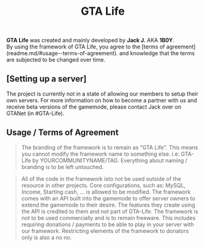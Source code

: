# <h1 align="center">GTA Life</h1>
<p align="center">
	<a href="https://img.shields.io/badge/revision-1-lightgrey.svg" alt="GTA Life Revision"></a>
	&nbsp;&nbsp;&nbsp;
	<a href="https://img.shields.io/badge/Version-Potatoes-green.svg" alt="GTA Life Version name"></a>
	&nbsp;&nbsp;&nbsp;
	<a href="https://img.shields.io/badge/MTA-v1.6-green.svg" alt="MTA Version"></a>
</p>

<b>GTA Life</b> was created and mainly developed by <b>Jack J.</b> AKA <b>1B0Y</b>.<br>
By using the framework of GTA Life, you agree to the [terms of agreement] (readme.md/#usage--terms-of-agreement). and knowledge that the terms are subjected to be changed over time.<br>

[Setting up a server]
----------------------
The project is currently not in a state of allowing our members to setup their own servers. For more information on how to become a partner with us and receive beta versions of the gamemode, please contact Jack over on GTANet (in #GTA-Life).

Usage / Terms of Agreement
--------------------------
> The branding of the framework is to remain as "GTA Life". This means you cannot modify the framework name to something else. i.e: GTA-Life by YOURCOMMUNITYNAME/TAG. Everything about naming / branding is to be left untouched.

> All of the code in the framework isto not be used outside of the resource in other projects.
> Core configurations, such as: MySQL, Income, Starting cash, ... is allowed to be modified.
> The framework comes with an API built into the gamemode to offer server owners to extend the gamemode to their desire. The features they create using the API is credited to them and not part of GTA-Life.
> The framework is not to be used commercially and is to remain freeware. This includes requiring donations / payments to be able to play in your server with our framework. Restricting elements of the framework to donators only is also a no no.
